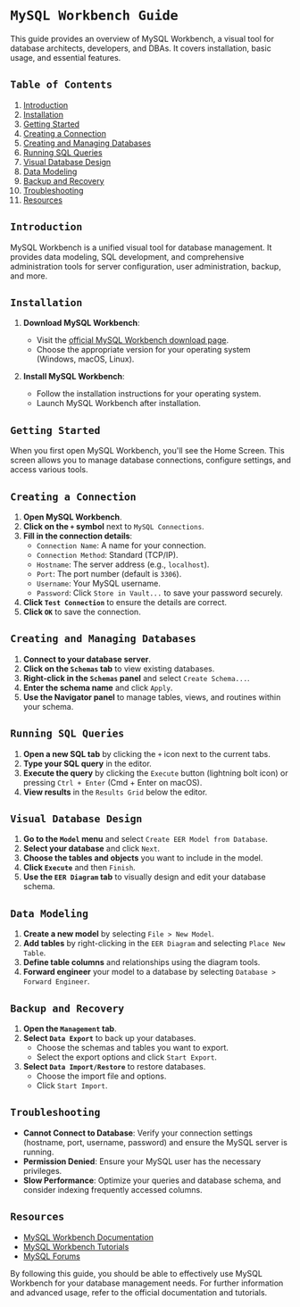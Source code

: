 # `MySQL Workbench Guide`

This guide provides an overview of MySQL Workbench, a visual tool for database architects, developers, and DBAs. It covers installation, basic usage, and essential features.

## `Table of Contents`

1. [Introduction](#introduction)
2. [Installation](#installation)
3. [Getting Started](#getting-started)
4. [Creating a Connection](#creating-a-connection)
5. [Creating and Managing Databases](#creating-and-managing-databases)
6. [Running SQL Queries](#running-sql-queries)
7. [Visual Database Design](#visual-database-design)
8. [Data Modeling](#data-modeling)
9. [Backup and Recovery](#backup-and-recovery)
10. [Troubleshooting](#troubleshooting)
11. [Resources](#resources)

## `Introduction`

MySQL Workbench is a unified visual tool for database management. It provides data modeling, SQL development, and comprehensive administration tools for server configuration, user administration, backup, and more.

## `Installation`

1. **Download MySQL Workbench**:
   - Visit the [official MySQL Workbench download page](https://dev.mysql.com/downloads/workbench/).
   - Choose the appropriate version for your operating system (Windows, macOS, Linux).

2. **Install MySQL Workbench**:
   - Follow the installation instructions for your operating system.
   - Launch MySQL Workbench after installation.

## `Getting Started`

When you first open MySQL Workbench, you'll see the Home Screen. This screen allows you to manage database connections, configure settings, and access various tools.

## `Creating a Connection`

1. **Open MySQL Workbench**.
2. **Click on the `+` symbol** next to `MySQL Connections`.
3. **Fill in the connection details**:
   - `Connection Name`: A name for your connection.
   - `Connection Method`: Standard (TCP/IP).
   - `Hostname`: The server address (e.g., `localhost`).
   - `Port`: The port number (default is `3306`).
   - `Username`: Your MySQL username.
   - `Password`: Click `Store in Vault...` to save your password securely.
4. **Click `Test Connection`** to ensure the details are correct.
5. **Click `OK`** to save the connection.

## `Creating and Managing Databases`

1. **Connect to your database server**.
2. **Click on the `Schemas` tab** to view existing databases.
3. **Right-click in the `Schemas` panel** and select `Create Schema...`.
4. **Enter the schema name** and click `Apply`.
5. **Use the Navigator panel** to manage tables, views, and routines within your schema.

## `Running SQL Queries`

1. **Open a new SQL tab** by clicking the `+` icon next to the current tabs.
2. **Type your SQL query** in the editor.
3. **Execute the query** by clicking the `Execute` button (lightning bolt icon) or pressing `Ctrl + Enter` (Cmd + Enter on macOS).
4. **View results** in the `Results Grid` below the editor.

## `Visual Database Design`

1. **Go to the `Model` menu** and select `Create EER Model from Database`.
2. **Select your database** and click `Next`.
3. **Choose the tables and objects** you want to include in the model.
4. **Click `Execute`** and then `Finish`.
5. **Use the `EER Diagram` tab** to visually design and edit your database schema.

## `Data Modeling`

1. **Create a new model** by selecting `File > New Model`.
2. **Add tables** by right-clicking in the `EER Diagram` and selecting `Place New Table`.
3. **Define table columns** and relationships using the diagram tools.
4. **Forward engineer** your model to a database by selecting `Database > Forward Engineer`.

## `Backup and Recovery`

1. **Open the `Management` tab**.
2. **Select `Data Export`** to back up your databases.
   - Choose the schemas and tables you want to export.
   - Select the export options and click `Start Export`.
3. **Select `Data Import/Restore`** to restore databases.
   - Choose the import file and options.
   - Click `Start Import`.

## `Troubleshooting`

- **Cannot Connect to Database**: Verify your connection settings (hostname, port, username, password) and ensure the MySQL server is running.
- **Permission Denied**: Ensure your MySQL user has the necessary privileges.
- **Slow Performance**: Optimize your queries and database schema, and consider indexing frequently accessed columns.

## `Resources`

- [MySQL Workbench Documentation](https://dev.mysql.com/doc/workbench/en/)
- [MySQL Workbench Tutorials](https://dev.mysql.com/doc/workbench/en/wb-tutorials.html)
- [MySQL Forums](https://forums.mysql.com/)

By following this guide, you should be able to effectively use MySQL Workbench for your database management needs. For further information and advanced usage, refer to the official documentation and tutorials.
